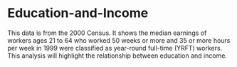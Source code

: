 # Education-and-Income

This data is from the 2000 Census. It shows the median earnings of workers ages 21 to 64 who worked 50 weeks or more and 35 or more hours per week in 1999 were classified as year-round full-time (YRFT) workers. This analysis will highlight the relationship between education and income.
